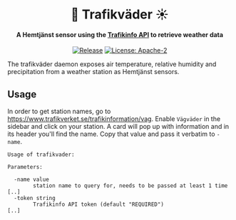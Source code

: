 <h1 align="center">
🚦 Trafikväder ☀️
</h1>
<h4 align="center">A Hemtjänst sensor using the <a href="https://api.trafikinfo.trafikverket.se/">Trafikinfo API</a> to retrieve weather data</h4>
<p align="center">
    <a href="https://github.com/hemtjanst/trafikvader/releases"><img src="https://img.shields.io/github/release/hemtjanst/trafikvader.svg" alt="Release"></a>
    <a href="LICENSE"><img src="https://img.shields.io/github/license/hemtjanst/trafikvader" alt="License: Apache-2"></a>
</p>

The trafikväder daemon exposes air temperature, relative humidity and
precipitation from a weather station as Hemtjänst sensors.

## Usage

In order to get station names, go to
https://www.trafikverket.se/trafikinformation/vag. Enable `Vägväder` in the
sidebar and click on your station. A card will pop up with information and in its
header you'll find the name. Copy that value and pass it verbatim to `-name`.

```
Usage of trafikvader:

Parameters:

  -name value
    	station name to query for, needs to be passed at least 1 time
[..]
  -token string
    	Trafikinfo API token (default "REQUIRED")
[..]
```
